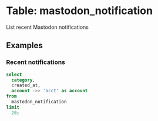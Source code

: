 # Table: mastodon_notification

List recent Mastodon notifications

## Examples

### Recent notifications

```sql
select
  category,
  created_at,
  account ->> 'acct' as account
from
  mastodon_notification
limit
  20;
```
